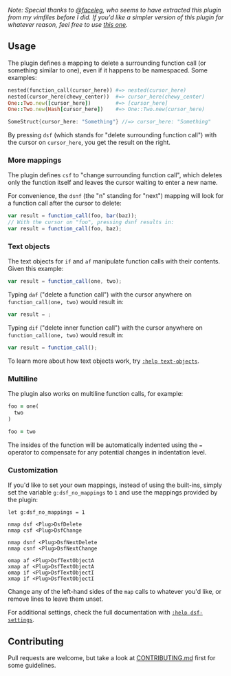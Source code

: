 *Note: Special thanks to [@faceleg](https://github.com/faceleg), who seems to
have extracted this plugin from my vimfiles before I did. If you'd like a
simpler version of this plugin for whatever reason, feel free to use [this
one](https://github.com/faceleg/delete-surrounding-function-call.vim).*

## Usage

The plugin defines a mapping to delete a surrounding function call (or something similar to one), even if it happens to be namespaced. Some examples:

``` ruby
nested(function_call(cursor_here)) #=> nested(cursor_here)
nested(cursor_here(chewy_center))  #=> cursor_here(chewy_center)
One::Two.new([cursor_here])        #=> [cursor_here]
One::Two.new(Hash[cursor_here])    #=> One::Two.new(cursor_here)
```

``` go
SomeStruct{cursor_here: "Something"} //=> cursor_here: "Something"
```

By pressing `dsf` (which stands for "delete surrounding function call") with the cursor on `cursor_here`, you get the result on the right.

### More mappings

The plugin defines `csf` to "change surrounding function call", which deletes only the function itself and leaves the cursor waiting to enter a new name.

For convenience, the `dsnf` (the "n" standing for "next") mapping will look for a function call after the cursor to delete:

``` javascript
var result = function_call(foo, bar(baz));
// With the cursor on "foo", pressing dsnf results in:
var result = function_call(foo, baz);
```

### Text objects

The text objects for `if` and `af` manipulate function calls with their contents. Given this example:

``` javascript
var result = function_call(one, two);
```

Typing `daf` ("delete a function call") with the cursor anywhere on `function_call(one, two)` would result in:

``` javascript
var result = ;
```

Typing `dif` ("delete inner function call") with the cursor anywhere on `function_call(one, two)` would result in:

``` javascript
var result = function_call();
```

To learn more about how text objects work, try [`:help text-objects`](http://vimhelp.appspot.com/motion.txt.html#text%2dobjects).

### Multiline

The plugin also works on multiline function calls, for example:

``` ruby
foo = one(
  two
)

foo = two
```

The insides of the function will be automatically indented using the `=` operator to compensate for any potential changes in indentation level.

### Customization

If you'd like to set your own mappings, instead of using the built-ins, simply set the variable `g:dsf_no_mappings` to `1` and use the <Plug> mappings provided by the plugin:

``` vim
let g:dsf_no_mappings = 1

nmap dsf <Plug>DsfDelete
nmap csf <Plug>DsfChange

nmap dsnf <Plug>DsfNextDelete
nmap csnf <Plug>DsfNextChange

omap af <Plug>DsfTextObjectA
xmap af <Plug>DsfTextObjectA
omap if <Plug>DsfTextObjectI
xmap if <Plug>DsfTextObjectI
```

Change any of the left-hand sides of the `map` calls to whatever you'd like, or remove lines to leave them unset.

For additional settings, check the full documentation with [`:help dsf-settings`](https://github.com/AndrewRadev/dsf.vim/blob/master/doc/dsf.txt).

## Contributing

Pull requests are welcome, but take a look at [CONTRIBUTING.md](https://github.com/AndrewRadev/dsf.vim/blob/master/CONTRIBUTING.md) first for some guidelines.
